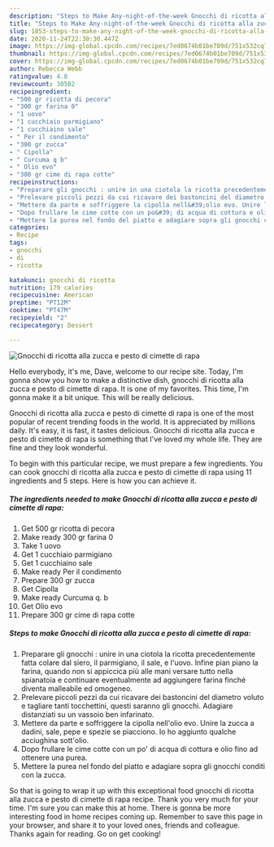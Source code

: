 ```yaml
---
description: "Steps to Make Any-night-of-the-week Gnocchi di ricotta alla zucca e pesto di cimette di rapa"
title: "Steps to Make Any-night-of-the-week Gnocchi di ricotta alla zucca e pesto di cimette di rapa"
slug: 1853-steps-to-make-any-night-of-the-week-gnocchi-di-ricotta-alla-zucca-e-pesto-di-cimette-di-rapa
date: 2020-11-24T22:30:30.447Z
image: https://img-global.cpcdn.com/recipes/7ed0674b01be709d/751x532cq70/gnocchi-di-ricotta-alla-zucca-e-pesto-di-cimette-di-rapa-recipe-main-photo.jpg
thumbnail: https://img-global.cpcdn.com/recipes/7ed0674b01be709d/751x532cq70/gnocchi-di-ricotta-alla-zucca-e-pesto-di-cimette-di-rapa-recipe-main-photo.jpg
cover: https://img-global.cpcdn.com/recipes/7ed0674b01be709d/751x532cq70/gnocchi-di-ricotta-alla-zucca-e-pesto-di-cimette-di-rapa-recipe-main-photo.jpg
author: Rebecca Webb
ratingvalue: 4.8
reviewcount: 30502
recipeingredient:
- "500 gr ricotta di pecora"
- "300 gr farina 0"
- "1 uovo"
- "1 cucchiaio parmigiano"
- "1 cucchiaino sale"
- " Per il condimento"
- "300 gr zucca"
- " Cipolla"
- " Curcuma q b"
- " Olio evo"
- "300 gr cime di rapa cotte"
recipeinstructions:
- "Preparare gli gnocchi : unire in una ciotola la ricotta precedentemente fatta colare dal siero, il parmigiano, il sale, e l&#39;uovo. Infine pian piano la farina, quando non si appiccica più alle mani versare tutto nella spianatoia e continuare eventualmente ad aggiungere farina finché diventa malleabile ed omogeneo."
- "Prelevare piccoli pezzi da cui ricavare dei bastoncini del diametro voluto e tagliare tanti tocchettini, questi saranno gli gnocchi. Adagiare distanziati su un vassoio ben infarinato."
- "Mettere da parte e soffriggere la cipolla nell&#39;olio evo. Unire la zucca a dadini, sale, pepe e spezie se piacciono. Io ho aggiunto qualche acciughina sott&#39;olio."
- "Dopo frullare le cime cotte con un po&#39; di acqua di cottura e olio fino ad ottenere una purea."
- "Mettere la purea nel fondo del piatto e adagiare sopra gli gnocchi conditi con la zucca."
categories:
- Recipe
tags:
- gnocchi
- di
- ricotta

katakunci: gnocchi di ricotta 
nutrition: 179 calories
recipecuisine: American
preptime: "PT12M"
cooktime: "PT47M"
recipeyield: "2"
recipecategory: Dessert

---
```



![Gnocchi di ricotta alla zucca e pesto di cimette di rapa](https://img-global.cpcdn.com/recipes/7ed0674b01be709d/751x532cq70/gnocchi-di-ricotta-alla-zucca-e-pesto-di-cimette-di-rapa-recipe-main-photo.jpg)

Hello everybody, it's me, Dave, welcome to our recipe site. Today, I'm gonna show you how to make a distinctive dish, gnocchi di ricotta alla zucca e pesto di cimette di rapa. It is one of my favorites. This time, I'm gonna make it a bit unique. This will be really delicious.



Gnocchi di ricotta alla zucca e pesto di cimette di rapa is one of the most popular of recent trending foods in the world. It is appreciated by millions daily. It's easy, it is fast, it tastes delicious. Gnocchi di ricotta alla zucca e pesto di cimette di rapa is something that I've loved my whole life. They are fine and they look wonderful.


To begin with this particular recipe, we must prepare a few ingredients. You can cook gnocchi di ricotta alla zucca e pesto di cimette di rapa using 11 ingredients and 5 steps. Here is how you can achieve it.

<!--inarticleads1-->

##### The ingredients needed to make Gnocchi di ricotta alla zucca e pesto di cimette di rapa:

1. Get 500 gr ricotta di pecora
1. Make ready 300 gr farina 0
1. Take 1 uovo
1. Get 1 cucchiaio parmigiano
1. Get 1 cucchiaino sale
1. Make ready  Per il condimento
1. Prepare 300 gr zucca
1. Get  Cipolla
1. Make ready  Curcuma q. b
1. Get  Olio evo
1. Prepare 300 gr cime di rapa cotte




<!--inarticleads2-->

##### Steps to make Gnocchi di ricotta alla zucca e pesto di cimette di rapa:

1. Preparare gli gnocchi : unire in una ciotola la ricotta precedentemente fatta colare dal siero, il parmigiano, il sale, e l&#39;uovo. Infine pian piano la farina, quando non si appiccica più alle mani versare tutto nella spianatoia e continuare eventualmente ad aggiungere farina finché diventa malleabile ed omogeneo.
1. Prelevare piccoli pezzi da cui ricavare dei bastoncini del diametro voluto e tagliare tanti tocchettini, questi saranno gli gnocchi. Adagiare distanziati su un vassoio ben infarinato.
1. Mettere da parte e soffriggere la cipolla nell&#39;olio evo. Unire la zucca a dadini, sale, pepe e spezie se piacciono. Io ho aggiunto qualche acciughina sott&#39;olio.
1. Dopo frullare le cime cotte con un po&#39; di acqua di cottura e olio fino ad ottenere una purea.
1. Mettere la purea nel fondo del piatto e adagiare sopra gli gnocchi conditi con la zucca.




So that is going to wrap it up with this exceptional food gnocchi di ricotta alla zucca e pesto di cimette di rapa recipe. Thank you very much for your time. I'm sure you can make this at home. There is gonna be more interesting food in home recipes coming up. Remember to save this page in your browser, and share it to your loved ones, friends and colleague. Thanks again for reading. Go on get cooking!
